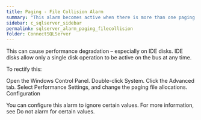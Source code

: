 ```yaml
---
title: Paging - File Collision Alarm
summary: "This alarm becomes active when there is more than one paging file on a single physical disk."
sidebar: c_sqlserver_sidebar
permalink: sqlserver_alarm_paging_filecollision
folder: ConnectSQLServer
---
```






This can cause performance degradation – especially on IDE disks. IDE disks allow only a single disk operation to be active on the bus at any time.

To rectify this:

Open the Windows Control Panel.
Double-click System.
Click the Advanced tab.
Select Performance Settings, and change the paging file allocations.
Configuration

You can configure this alarm to ignore certain values. For more information, see Do not alarm for certain values.
